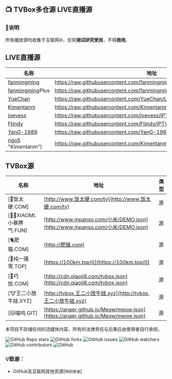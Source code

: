 ## 📺 TVBox多仓源 LIVE直播源

### 📖说明
所有播放源均收集于互联网🌐，仅供**测试研究使用**，不得**商用**。

## LIVE直播源

|名称|地址|类型|
| ------------ | ------------ | ------------ |
|[fanmingming](https://github.com/fanmingming/live "fanmingming")|https://raw.githubusercontent.com/fanmingming/live/main/tv/m3u/ipv6.m3u|IPV6|
|[fanmingming](https://github.com/fanmingming/live "fanmingming")Plus|https://raw.githubusercontent.com/fanmingming/live/main/tv/m3u/ipv6Plus.m3u|IPV6|
|[YueChan](https://github.com/YueChan/Live "YueChan")|https://raw.githubusercontent.com/YueChan/Live/main/IPTV.m3u|IPV6|
|[Kimentanm](https://github.com/Kimentanm/aptv "Kimentanm")|https://raw.githubusercontent.com/Kimentanm/aptv/master/m3u/iptv.m3u|IPV4/IPV6|
|[joevess](https://github.com/joevess/IPTV "joevess")|https://raw.githubusercontent.com/joevess/IPTV/main/m3u/iptv.m3u|IPV4|
|[Ftindy](https://github.com/Ftindy/IPTV-URL "Ftindy")|https://raw.githubusercontent.com/Ftindy/IPTV-URL/main/IPV6.m3u|IPV6|
|[YanG-1989](https://github.com/YanG-1989/m3u "YanG-1989")|https://raw.githubusercontent.com/YanG-1989/m3u/main/Gather.m3u|IPV6|
|[ngo5](https://github.com/ngo5/IPTV "ngo5") "Kimentanm")|https://raw.githubusercontent.com/Kimentanm/aptv/master/m3u/iptv.m3u|IPV4/IP6|

## TVBox源
|名称|地址|类型|
| ------------ | ------------ | ------------ |
|[🍙饭太硬.COM]|[http://www.饭太硬.com/tv](http://www.饭太硬.com/tv)|源|
|[🦸‍♀️XIAOMI.小暴脾气.FUN]|[http://www.mpanso.com/小米/DEMO.json](http://www.mpanso.com/小米/DEMO.json)|源|
|[🐈肥猫.COM]|[(http://肥猫.com)](http://肥猫.com)|源|
|[🔞纯一骚零.TOP]|[https://100km.top/0](https://100km.top/0)|源|
|[🏓巧技.COM]|[http://cdn.qiaoji8.com/tvbox.json](http://cdn.qiaoji8.com/tvbox.json)|源|
|[🐮王二小放牛娃.XYZ]|[http://tvbox.王二小放牛娃.xyz](http://tvbox.王二小放牛娃.xyz)|源|
|[🐱喵呜.GIT]|[https://anaer.github.io/Meow/meow.json](https://anaer.github.io/Meow/meow.json)|源|

本项目不存储任何的流媒体内容，所有的法律责任与后果应由使用者自行承担。

<p>
<img alt="GitHub Repo stars" src="https://img.shields.io/github/stars/YuWell-Loong/iCloud">
<img alt="GitHub forks" src="https://img.shields.io/github/forks/YuWell-Loong/iCloud">
<img alt="GitHub issues" src="https://img.shields.io/github/issues/YuWell-Loong/iCloud">
<img alt="GitHub watchers" src="https://img.shields.io/github/watchers/YuWell-Loong/iCloudE">
<img alt="GitHub contributors" src="https://img.shields.io/github/contributors/YuWell-Loong/iCloud">
<img alt="GitHub" src="https://img.shields.io/github/license/YuWell-Loong/iCloud">
</p>

### 💡致谢：
- GitHub及互联网其他资源[`特别感谢`]

